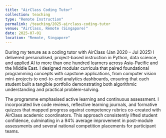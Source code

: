 ```yaml
---
title: "AirClass Coding Tutor"
collection: teaching
type: "Remote Instruction"
permalink: /teaching/2025-airclass-coding-tutor
venue: "AirClass, Remote (Singapore)"
date: 2025-07-01
location: "Remote, Singapore"
---
```


During my tenure as a coding tutor with AirClass (Jan 2020 – Jul 2025) I delivered personalised, project-based instruction in Python, data science, and applied AI to more than one hundred learners across Asia-Pacific and the Middle East. I designed modular curricula that paired foundational programming concepts with capstone applications, from computer vision mini-projects to end-to-end analytics dashboards, ensuring that each student built a tangible portfolio demonstrating both algorithmic understanding and practical problem-solving.

The programme emphasised active learning and continuous assessment. I incorporated live code reviews, reflective learning journals, and formative quizzes that mapped progress against competency rubrics co-created with AirClass academic coordinators. This approach consistently lifted student confidence, culminating in a 94% average improvement in post-module assessments and several national competition placements for participant teams.
